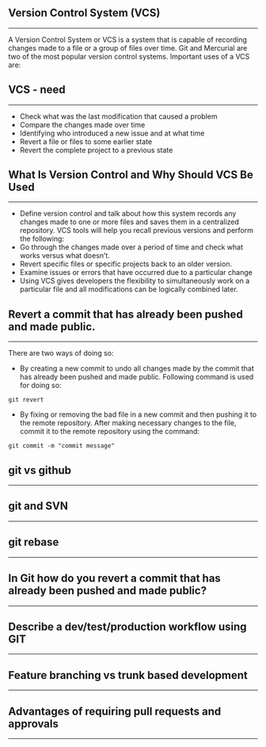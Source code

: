 ## Version Control System (VCS)
---
A Version Control System or VCS is a system that is capable of recording changes made to a file or a group of files over time. Git and Mercurial are two of the most popular version control systems. Important uses of a VCS are:

## VCS - need
---
- Check what was the last modification that caused a problem
- Compare the changes made over time
- Identifying who introduced a new issue and at what time
- Revert a file or files to some earlier state
- Revert the complete project to a previous state

## What Is Version Control and Why Should VCS Be Used
---
- Define version control and talk about how this system records any changes made to one or more files and saves them in a centralized repository. VCS tools will help you recall previous versions and perform the following:
- Go through the changes made over a period of time and check what works versus what doesn’t.
- Revert specific files or specific projects back to an older version.
- Examine issues or errors that have occurred due to a particular change
- Using VCS gives developers the flexibility to simultaneously work on a particular file and all modifications can be logically combined later.

## Revert a commit that has already been pushed and made public.
---
There are two ways of doing so:
- By creating a new commit to undo all changes made by the commit that has already been pushed and made public. Following command is used for doing so:
```
git revert
```
- By fixing or removing the bad file in a new commit and then pushing it to the remote repository. After making necessary changes to the file, commit it to the remote repository using the command:
```
git commit -m "commit message"
```

## git vs github
---

## git and SVN
---

## git rebase
---

## In Git how do you revert a commit that has already been pushed and made public?
---

## Describe a dev/test/production workflow using GIT
---

## Feature branching vs trunk based development
---

## Advantages of requiring pull requests and approvals
---
